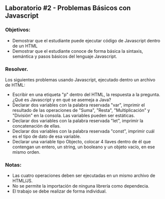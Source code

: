 ## Laboratorio #2 - Problemas Básicos con Javascript

### Objetivos:
* Demostrar que el estudiante puede ejecutar código de Javascript dentro de un HTML
* Demostrar que el estudiante conoce de forma básica la sintaxis, semántica y pasos básicos del lenguaje Javascript.

### Resolver.
Los siguientes problemas usando Javascript, ejecutado dentro un archivo de HTML:

* Escribir en una etiqueta "p" dentro del HTML, la respuesta a la pregunta.
¿Qué es Javascript y en qué se asemeja a Java?
* Declarar dos variables con la palabra reservada "var", imprimir el resultado de las operaciones de "Suma", "Resta", "Multiplicación" y "División" en la consola. Las variables pueden ser estáticas.
* Declarar dos variables con la palabra reservada "let", imprimir la concatenación de ellas.
* Declarar dos variables con la palabra reservada "const", imprimir cuál es el tipo de dato de esa variable.
* Declarar una variable tipo Objecto, colocar 4 llaves dentro de él que contengan un entero, un string, un booleano y un objeto vacío, en ese mismo orden.

### Notas:

* Las cuatro operaciones deben ser ejecutadas en un mismo archivo de HTML/JS.
* No se permite la importación de ninguna librería como dependecia.
* El trabajo se debe realizar de forma individual.
